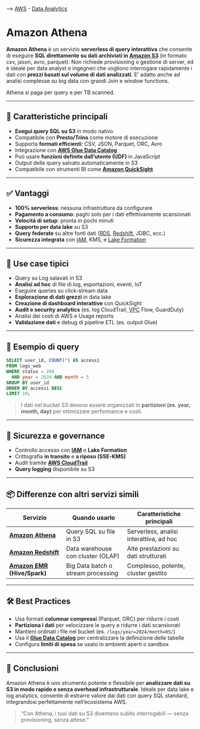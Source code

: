 --> [AWS](00-Intro/AWS.md)  -  [Data Analytics](07-IA-ML-Analytics/Intelligenza-artificiale-Machine-Learning-e-Analytics.md)
# Amazon Athena

**Amazon Athena** è un servizio **serverless di query interattiva** che consente di eseguire **SQL direttamente su dati archiviati in [Amazon S3](02-Storage-services/Amazon-S3.md)** (in formato csv, jason, avro, parquet). 
Non richiede provisioning o gestione di server, ed è ideale per data analyst e ingegneri che vogliono interrogare rapidamente i dati con **prezzi basati sul volume di dati analizzati**.
E' adatto anche ad analisi complesse su big data con grandi Join e window functions.

Athena si paga per query e per TB scanned.

---

## 🧩 Caratteristiche principali

- **Esegui query SQL su S3** in modo nativo
- Compatibile con **Presto/Trino** come motore di esecuzione
- Supporta **formati efficienti**: CSV, JSON, Parquet, ORC, Avro
- Integrazione con **[AWS Glue Data Catalog](07-IA-ML-Analytics/Analytics/AWS-Glue.md)**
- Può usare **funzioni definite dall’utente (UDF)** in JavaScript
- Output delle query salvato automaticamente in S3
- Compatibile con strumenti BI come **[Amazon QuickSight](07-IA-ML-Analytics/Analytics/Amazon-QuickSight.md)**

---

## ✅ Vantaggi

- **100% serverless**: nessuna infrastruttura da configurare
- **Pagamento a consumo**: paghi solo per i dati effettivamente scansionati
- **Velocità di setup**: pronta in pochi minuti
- **Supporto per data lake** su S3
- **Query federate** su altre fonti dati ([RDS](04-Database-services/Amazon-RDS.md), [Redshift](07-IA-ML-Analytics/Analytics/Amazon-Redshift-e-Redshift-Serverless.md), JDBC, ecc.)
- **Sicurezza integrata** con [IAM](09-Sicurezza-Compliance-Governance/Sicurezza/AWS-IAM.md), KMS, e [Lake Formation](AWS-Lake-Formation.md)

---

## 🚀 Use case tipici

- Query su Log salavati in S3
- **Analisi ad hoc** di file di log, esportazioni, eventi, IoT
- Eseguire queries su click-stream data
- **Esplorazione di dati grezzi** in data lake
- **Creazione di dashboard interattive** con QuickSight
- **Audit e security analytics** (es. log CloudTrail, [VPC](03-CDN-e-Networking/Amazon-VPC.md) Flow, GuardDuty)
- Analisi dei costi di AWS e Usage reports
- **Validazione dati** e debug di pipeline ETL (es. output Glue)

---

## 🔧 Esempio di query

```sql
SELECT user_id, COUNT(*) AS accessi
FROM logs_web
WHERE status = 200
  AND year = 2024 AND month = 5
GROUP BY user_id
ORDER BY accessi DESC
LIMIT 10;
```

> I dati nel bucket S3 devono essere organizzati in **partizioni (es. year, month, day)** per ottimizzare performance e costi.

---

## 🔐 Sicurezza e governance

- Controllo accesso con **[IAM](09-Sicurezza-Compliance-Governance/Sicurezza/AWS-IAM.md)** o **Lake Formation**
- Crittografia **in transito** e **a riposo (SSE-KMS)**
- Audit tramite **[AWS CloudTrail](08-Auditing-Monitoring-Logging/Amazon-CloudTrail.md)**
- **Query logging** disponibile su S3

---

## 📦 Differenze con altri servizi simili

| Servizio             | Quando usarlo                                | Caratteristiche principali                       |
|----------------------|-----------------------------------------------|--------------------------------------------------|
| **[Amazon Athena](07-IA-ML-Analytics/Analytics/Amazon-Athena.md)**           | Query SQL su file in S3                       | Serverless, analisi interattiva, ad hoc          |
| **[Amazon Redshift](07-IA-ML-Analytics/Analytics/Amazon-Redshift-e-Redshift-Serverless.md)**         | Data warehouse con cluster (OLAP)             | Alte prestazioni su dati strutturati             |
| **[Amazon EMR](07-IA-ML-Analytics/Analytics/Amazon-EMR.md) (Hive/Spark)** | Big Data batch o stream processing            | Complesso, potente, cluster gestito              |

---

## 🛠️ Best Practices

- Usa formati **columnar compressi** (Parquet, ORC) per ridurre i costi
- **Partiziona i dati** per velocizzare le query e ridurre i dati scansionati
- Mantieni ordinati i file nel bucket (es. `/logs/year=2024/month=05/`)
- Usa il **[Glue Data Catalog](07-IA-ML-Analytics/Analytics/AWS-Glue.md)** per centralizzare la definizione delle tabelle
- Configura **limiti di spesa** se usato in ambienti aperti o sandbox

---

## 📌 Conclusioni

Amazon Athena è uno strumento potente e flessibile per **analizzare dati su S3 in modo rapido e senza overhead infrastrutturale**. Ideale per data lake e log analytics, consente di estrarre valore dai dati con query SQL standard, integrandosi perfettamente nell’ecosistema AWS.

> “Con Athena, i tuoi dati su S3 diventano subito interrogabili — senza provisioning, senza attese.”

